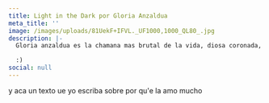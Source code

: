 ```yaml
---
title: Light in the Dark por Gloria Anzaldua
meta_title: ''
image: /images/uploads/81UekF+IFVL._UF1000,1000_QL80_.jpg
description: |-
  Gloria anzaldua es la chamana mas brutal de la vida, diosa coronada, mamasita divina, voy a escribirle una oraciony tenerla conmigo siempre cerquita, Tkm Gloria por favor todo el mundo leala. 

  :)
social: null
---
```

y aca un texto ue yo escriba sobre por qu'e la amo mucho
